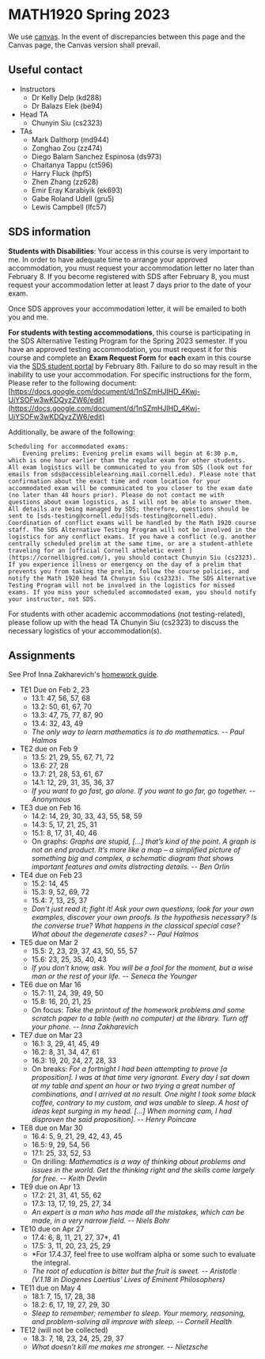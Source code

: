 # MATH1920 Spring 2023

We use [canvas](https://canvas.cornell.edu/courses/48164). In the event of discrepancies between this page and the Canvas page, the Canvas version shall prevail.

## Useful contact

* Instructors
  + Dr Kelly Delp (kd288)
  + Dr Balazs Elek (be94)
* Head TA
  + Chunyin Siu (cs2323)
* TAs
  + Mark Dalthorp (md944)
  + Zonghao Zou (zz474)
  + Diego Balam Sanchez Espinosa (ds973)
  + Chaitanya Tappu (ct596)
  + Harry Fluck (hpf5)
  + Zhen Zhang (zz628)
  + Emir Eray Karabiyik (ek693)
  + Gabe Roland Udell (gru5)
  + Lewis Campbell (lfc57)

## SDS information

**Students with Disabilities**: Your access in this course is very important to me.  In order to have adequate time to arrange your approved accommodation, you must request your accommodation letter no later than February 8. If you become registered with SDS after February 8, you must request your accommodation letter at least 7 days prior to the date of your exam.

Once SDS approves your accommodation letter, it will be emailed to both you and me. 

**For students with testing accommodations**, this course is participating in the SDS Alternative Testing Program for the Spring 2023 semester. If you have an approved testing accommodation, you must request it for this course and complete an **Exam Request Form** for **each** exam in this course via the [SDS student portal](https://cascade.accessiblelearning.com/Cornell/) by February 8th. Failure to do so may result in the inability to use your accommodation. For specific instructions for the form, Please refer to the following document:
[https://docs.google.com/document/d/1nSZmHJIHD_4Kwj-UjYSOFw3wKDQyzZW6/edit](https://docs.google.com/document/d/1nSZmHJIHD_4Kwj-UjYSOFw3wKDQyzZW6/edit)

Additionally, be aware of the following:

    Scheduling for accommodated exams:
        Evening prelims: Evening prelim exams will begin at 6:30 p.m, which is one hour earlier than the regular exam for other students.
    All exam logistics will be communicated to you from SDS (look out for emails from sds@accessiblelearning.mail.cornell.edu). Please note that confirmation about the exact time and room location for your accommodated exam will be communicated to you closer to the exam date (no later than 48 hours prior). Please do not contact me with questions about exam logistics, as I will not be able to answer them. All details are being managed by SDS; therefore, questions should be sent to [sds-testing@cornell.edu](sds-testing@cornell.edu).
    Coordination of conflict exams will be handled by the Math 1920 course staff. The SDS Alternative Testing Program will not be involved in the logistics for any conflict exams. If you have a conflict (e.g. another centrally scheduled prelim at the same time, or are a student-athlete traveling for an [official Cornell atheletic event ](https://cornellbigred.com/), you should contact Chunyin Siu (cs2323).
    If you experience illness or emergency on the day of a prelim that prevents you from taking the prelim, follow the course policies, and notify the Math 1920 head TA Chunyin Siu (cs2323). The SDS Alternative Testing Program will not be involved in the logistics for missed exams. If you miss your scheduled accommodated exam, you should notify your instructor, not SDS. 

For students with other academic accommodations (not testing-related), please follow up with the head TA Chunyin Siu (cs2323) to discuss the necessary logistics of your accommodation(s).

## Assignments

See Prof Inna Zakharevich's [homework guide](https://pi.math.cornell.edu/~zakh/homeworkguide.pdf).

* TE1 Due on Feb 2, 23
  + 13.1: 47, 56, 57, 68
  + 13.2: 50, 61, 67, 70
  + 13.3: 47, 75, 77, 87, 90
  + 13.4: 32, 43, 49
  + *The only way to learn mathematics is to do mathematics. -- Paul Halmos*
* TE2 due on Feb 9
  + 13.5: 21, 29, 55, 67, 71, 72
  + 13.6: 27, 28
  + 13.7: 21, 28, 53, 61, 67
  + 14.1: 12, 29, 31, 35, 36, 37
  + *If you want to go fast, go alone. If you want to go far, go together. -- Anonymous*
* TE3 due on Feb 16
  + 14.2: 14, 29, 30, 33, 43, 55, 58, 59
  + 14.3: 5, 17, 21, 25, 31
  + 15.1: 8, 17, 31, 40, 46
  + On graphs: *Graphs are stupid, [...] that’s kind of the point. A graph is not an end product. It’s more like a map – a simplified picture of something big and complex, a schematic diagram that shows important features and omits distracting details. -- Ben Orlin*
* TE4 due on Feb 23
  + 15.2: 14, 45
  + 15.3: 9, 52, 69, 72
  + 15.4: 7, 13, 25, 37
  + *Don’t just read it; fight it! Ask your own questions, look for your own examples, discover your own proofs. Is the hypothesis necessary? Is the converse true? What happens in the classical special case? What about the degenerate cases? -- Paul Halmos*
* TE5 due on Mar 2
  + 15.5: 2, 23, 29, 37, 43, 50, 55, 57
  + 15.6: 23, 25, 35, 40, 43
  + *If you don’t know, ask. You will be a fool for the moment, but a wise man or the rest of your life. -- Seneca the Younger*
* TE6 due on Mar 16
  + 15.7: 11, 24, 39, 49, 50
  + 15.8: 16, 20, 21, 25
  + On focus: *Take the printout of the homework problems and some scratch paper to a table (with no computer) at the library. Turn off your phone. -- Inna Zakharevich*
* TE7 due on Mar 23
  + 16.1: 3, 29, 41, 45, 49
  + 16.2: 8, 31, 34, 47, 61
  + 16.3: 19, 20, 24, 27, 28, 33
  + On breaks: *For a fortnight I had been attempting to prove [a proposition]. I was at that time very ignorant. Every day I sat down at my table and spent an hour or two trying a great number of combinations, and I arrived at no result. One night I took some black coffee, contrary to my custom, and was unable to sleep. A host of ideas kept surging in my head. [...] When morning cam, I had disproven the said proposition]. -- Henry Poincare*
* TE8 due on Mar 30
  + 16.4: 5, 9, 21, 29, 42, 43, 45
  + 16.5: 9, 29, 54, 56
  + 17.1: 25, 33, 52, 53
  + On drilling: *Mathematics is a way of thinking about problems and issues in the world. Get the thinking right and the skills come largely for free. -- Keith Devlin*
* TE9 due on Apr 13
  + 17.2: 21, 31, 41, 55, 62
  + 17.3: 13, 17, 19, 25, 27, 34
  + *An expert is a man who has made all the mistakes, which can be made, in a very narrow field. -- Niels Bohr*
* TE10 due on Apr 27
  + 17.4: 6, 8, 11, 21, 27, 37\*, 41
  + 17.5: 3, 11, 20, 23, 25, 29
  + \*For 17.4.37, feel free to use wolfram alpha or some such to evaluate the integral.
  + *The root of education is bitter but the fruit is sweet. -- Aristotle (V.1.18 in Diogenes Laertius’ Lives of Eminent Philosophers)*
* TE11 due on May 4
  + 18.1: 7, 15, 17, 28, 38
  + 18.2: 6, 17, 19, 27, 29, 30
  + *Sleep to remember; remember to sleep. Your memory, reasoning, and problem-solving all improve with sleep. -- Cornell Health*
* TE12 (will not be collected)
  + 18.3: 7, 18, 23, 24, 25, 29, 37
  + *What doesn't kill me makes me stronger. -- Nietzsche*